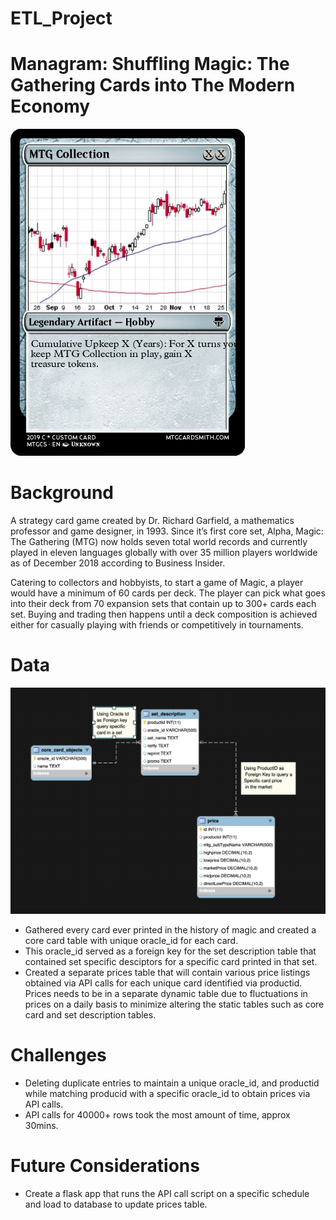 # ETL_Project

# Managram: Shuffling Magic: The Gathering Cards into The Modern Economy
![alt text](https://github.com/Razzy415/ETL_Project/blob/master/Extra%20Content/MTG.png)

# Background
A strategy card game created by Dr. Richard Garfield, a mathematics professor and game designer, in 1993. Since it’s first core set, Alpha, Magic: The Gathering (MTG) now holds seven total world records and currently played in eleven languages globally with over 35 million players worldwide as of December 2018 according to Business Insider. 

Catering to collectors and hobbyists, to start a game of Magic, a player would have a minimum of 60 cards per deck. The player can pick what goes into their deck from 70 expansion sets that contain up to 300+ cards each set. Buying and trading then happens until a deck composition is achieved either for casually playing with friends or competitively in tournaments.

# Data
![alt text](https://github.com/Razzy415/ETL_Project/blob/master/Extra%20Content/EER%20Diagram.png)
- Gathered every card ever printed in the history of magic and created a core card table with unique oracle_id for each card.
- This oracle_id served as a foreign key for the set description table that contained set specific desciptors for a specific card printed in that set.
- Created a separate prices table that will contain various price listings obtained via API calls for each unique card identified via productid. Prices needs to be in a separate dynamic table due to fluctuations in prices on a daily basis to minimize altering the static tables such as core card and set description tables.

# Challenges
- Deleting duplicate entries to maintain a unique oracle_id, and productid while matching producid with a specific oracle_id to obtain prices via API calls.
- API calls for 40000+ rows took the most amount of time, approx 30mins.

# Future Considerations
- Create a flask app that runs the API call script on a specific schedule and load to database to update prices table.
